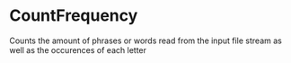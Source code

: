 # CountFrequency
Counts the amount of phrases or words read from the input file stream as well as the occurences of each letter
